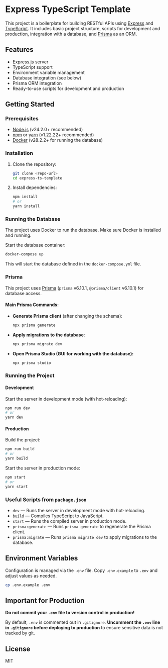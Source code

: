 # Express TypeScript Template

This project is a boilerplate for building RESTful APIs using [Express](https://expressjs.com/) and [TypeScript](https://www.typescriptlang.org/). It includes basic project structure, scripts for development and production, integration with a database, and [Prisma](https://www.prisma.io/) as an ORM.

## Features

- Express.js server
- TypeScript support
- Environment variable management
- Database integration (see below)
- Prisma ORM integration
- Ready-to-use scripts for development and production

## Getting Started

### Prerequisites

- [Node.js](https://nodejs.org/) (v24.2.0+ recommended)
- [npm](https://www.npmjs.com/) or [yarn](https://yarnpkg.com/) (v1.22.22+ recommended)
- [Docker](https://www.docker.com/) (v28.2.2+ for running the database)

### Installation

1. Clone the repository:
    ```bash
    git clone <repo-url>
    cd express-ts-template
    ```

2. Install dependencies:
    ```bash
    npm install
    # or
    yarn install
    ```

### Running the Database

The project uses Docker to run the database. Make sure Docker is installed and running.

Start the database container:
```bash
docker-compose up
```

This will start the database defined in the `docker-compose.yml` file.

### Prisma

This project uses [Prisma](https://www.prisma.io/) (`prisma` v6.10.1, `@prisma/client` v6.10.1) for database access.

#### Main Prisma Commands:

- **Generate Prisma client** (after changing the schema):
    ```bash
    npx prisma generate
    ```

- **Apply migrations to the database**:
    ```bash
    npx prisma migrate dev
    ```

- **Open Prisma Studio (GUI for working with the database):**
    ```bash
    npx prisma studio
    ```

### Running the Project

#### Development

Start the server in development mode (with hot-reloading):
```bash
npm run dev
# or
yarn dev
```

#### Production

Build the project:
```bash
npm run build
# or
yarn build
```

Start the server in production mode:
```bash
npm start
# or
yarn start
```

### Useful Scripts from `package.json`

- `dev` — Runs the server in development mode with hot-reloading.
- `build` — Compiles TypeScript to JavaScript.
- `start` — Runs the compiled server in production mode.
- `prisma:generate` — Runs `prisma generate` to regenerate the Prisma client.
- `prisma:migrate` — Runs `prisma migrate dev` to apply migrations to the database.

## Environment Variables

Configuration is managed via the `.env` file. Copy `.env.example` to `.env` and adjust values as needed.

```bash
cp .env.example .env
```

## Important for Production

**Do not commit your `.env` file to version control in production!**

By default, `.env` is commented out in `.gitignore`.
**Uncomment the `.env` line in `.gitignore` before deploying to production** to ensure sensitive data is not tracked by git.

## License

MIT
